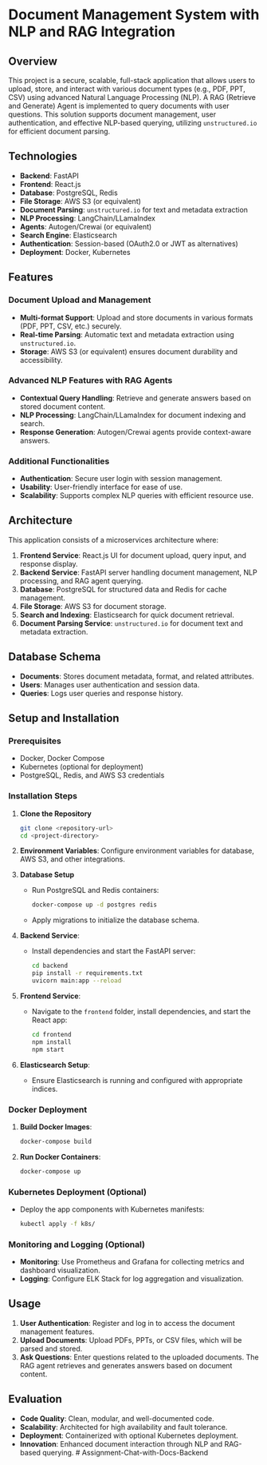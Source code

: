 # Document Management System with NLP and RAG Integration

## Overview

This project is a secure, scalable, full-stack application that allows users to upload, store, and interact with various document types (e.g., PDF, PPT, CSV) using advanced Natural Language Processing (NLP). A RAG (Retrieve and Generate) Agent is implemented to query documents with user questions. This solution supports document management, user authentication, and effective NLP-based querying, utilizing `unstructured.io` for efficient document parsing.

## Technologies

- **Backend**: FastAPI
- **Frontend**: React.js
- **Database**: PostgreSQL, Redis
- **File Storage**: AWS S3 (or equivalent)
- **Document Parsing**: `unstructured.io` for text and metadata extraction
- **NLP Processing**: LangChain/LLamaIndex
- **Agents**: Autogen/Crewai (or equivalent)
- **Search Engine**: Elasticsearch
- **Authentication**: Session-based (OAuth2.0 or JWT as alternatives)
- **Deployment**: Docker, Kubernetes

## Features

### Document Upload and Management
- **Multi-format Support**: Upload and store documents in various formats (PDF, PPT, CSV, etc.) securely.
- **Real-time Parsing**: Automatic text and metadata extraction using `unstructured.io`.
- **Storage**: AWS S3 (or equivalent) ensures document durability and accessibility.

### Advanced NLP Features with RAG Agents
- **Contextual Query Handling**: Retrieve and generate answers based on stored document content.
- **NLP Processing**: LangChain/LLamaIndex for document indexing and search.
- **Response Generation**: Autogen/Crewai agents provide context-aware answers.

### Additional Functionalities
- **Authentication**: Secure user login with session management.
- **Usability**: User-friendly interface for ease of use.
- **Scalability**: Supports complex NLP queries with efficient resource use.

## Architecture

This application consists of a microservices architecture where:
1. **Frontend Service**: React.js UI for document upload, query input, and response display.
2. **Backend Service**: FastAPI server handling document management, NLP processing, and RAG agent querying.
3. **Database**: PostgreSQL for structured data and Redis for cache management.
4. **File Storage**: AWS S3 for document storage.
5. **Search and Indexing**: Elasticsearch for quick document retrieval.
6. **Document Parsing Service**: `unstructured.io` for document text and metadata extraction.

## Database Schema

- **Documents**: Stores document metadata, format, and related attributes.
- **Users**: Manages user authentication and session data.
- **Queries**: Logs user queries and response history.

## Setup and Installation

### Prerequisites
- Docker, Docker Compose
- Kubernetes (optional for deployment)
- PostgreSQL, Redis, and AWS S3 credentials

### Installation Steps

1. **Clone the Repository**
   ```bash
   git clone <repository-url>
   cd <project-directory>
   ```

2. **Environment Variables**: Configure environment variables for database, AWS S3, and other integrations.

3. **Database Setup**
   - Run PostgreSQL and Redis containers:
     ```bash
     docker-compose up -d postgres redis
     ```
   - Apply migrations to initialize the database schema.

4. **Backend Service**:
   - Install dependencies and start the FastAPI server:
     ```bash
     cd backend
     pip install -r requirements.txt
     uvicorn main:app --reload
     ```

5. **Frontend Service**:
   - Navigate to the `frontend` folder, install dependencies, and start the React app:
     ```bash
     cd frontend
     npm install
     npm start
     ```

6. **Elasticsearch Setup**:
   - Ensure Elasticsearch is running and configured with appropriate indices.

### Docker Deployment

1. **Build Docker Images**:
   ```bash
   docker-compose build
   ```

2. **Run Docker Containers**:
   ```bash
   docker-compose up
   ```

### Kubernetes Deployment (Optional)

- Deploy the app components with Kubernetes manifests:
  ```bash
  kubectl apply -f k8s/
  ```

### Monitoring and Logging (Optional)

- **Monitoring**: Use Prometheus and Grafana for collecting metrics and dashboard visualization.
- **Logging**: Configure ELK Stack for log aggregation and visualization.

## Usage

1. **User Authentication**: Register and log in to access the document management features.
2. **Upload Documents**: Upload PDFs, PPTs, or CSV files, which will be parsed and stored.
3. **Ask Questions**: Enter questions related to the uploaded documents. The RAG agent retrieves and generates answers based on document content.

## Evaluation

- **Code Quality**: Clean, modular, and well-documented code.
- **Scalability**: Architected for high availability and fault tolerance.
- **Deployment**: Containerized with optional Kubernetes deployment.
- **Innovation**: Enhanced document interaction through NLP and RAG-based querying.
#   A s s i g n m e n t - C h a t - w i t h - D o c s - B a c k e n d 
 
 
